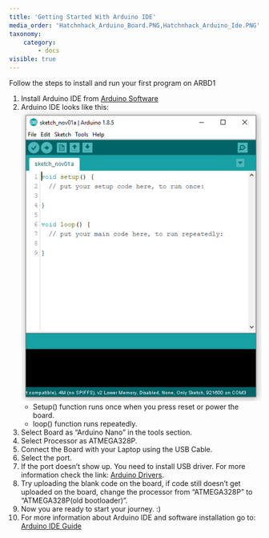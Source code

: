 ```yaml
---
title: 'Getting Started With Arduino IDE'
media_order: 'Hatchnhack_Arduino_Board.PNG,Hatchnhack_Arduino_Ide.PNG'
taxonomy:
    category:
        - docs
visible: true
---
```


Follow the steps to install and run your first program on ARBD1
1. Install Arduino IDE from [Arduino Software](https://www.arduino.cc/en/Main/Software)
3. Arduino IDE looks like this:
![Hatchnhack Ardhuino Ide](Hatchnhack_Arduino_Ide.PNG)
    + Setup() function runs once when you press reset or power the board.
    + loop() function runs repeatedly.
4. Select Board as “Arduino Nano” in the  tools section. 
5. Select Processor as ATMEGA328P.
6. Connect the Board with your Laptop using the USB Cable.
7. Select the port.
8. If the port doesn’t show up. You need to install USB driver. For more information check the link: [Arduino Drivers](https://www.arduino.cc/en/Guide/DriverInstallation).
9. Try uploading the blank code on the board, if code still doesn’t get uploaded on the board, change the processor from “ATMEGA328P”  to “ATMEGA328P(old bootloader)”.
10. Now you are ready to start your journey. :)
11. For more information about Arduino IDE and software installation go to: [Arduino IDE Guide](https://www.arduino.cc/en/Guide)